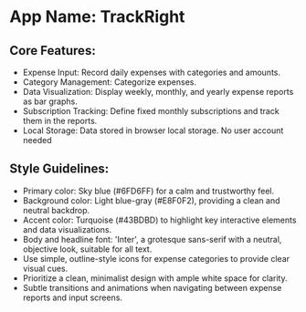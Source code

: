 # **App Name**: TrackRight

## Core Features:

- Expense Input: Record daily expenses with categories and amounts.
- Category Management: Categorize expenses.
- Data Visualization: Display weekly, monthly, and yearly expense reports as bar graphs.
- Subscription Tracking: Define fixed monthly subscriptions and track them in the reports.
- Local Storage: Data stored in browser local storage. No user account needed

## Style Guidelines:

- Primary color: Sky blue (#6FD6FF) for a calm and trustworthy feel.
- Background color: Light blue-gray (#E8F0F2), providing a clean and neutral backdrop.
- Accent color: Turquoise (#43BDBD) to highlight key interactive elements and data visualizations.
- Body and headline font: 'Inter', a grotesque sans-serif with a neutral, objective look, suitable for all text.
- Use simple, outline-style icons for expense categories to provide clear visual cues.
- Prioritize a clean, minimalist design with ample white space for clarity.
- Subtle transitions and animations when navigating between expense reports and input screens.